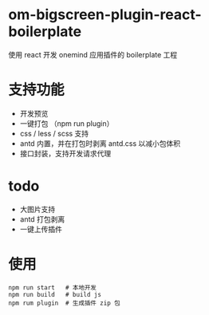 # om-bigscreen-plugin-react-boilerplate

使用 react 开发 onemind 应用插件的 boilerplate 工程

# 支持功能

- 开发预览
- 一键打包 （npm run plugin）
- css / less / scss 支持
- antd 内置，并在打包时剥离 antd.css 以减小包体积
- 接口封装，支持开发请求代理

# todo

- 大图片支持
- antd 打包剥离
- 一键上传插件

# 使用

```
npm run start   # 本地开发
npm run build   # build js
npm rum plugin  # 生成插件 zip 包
```
